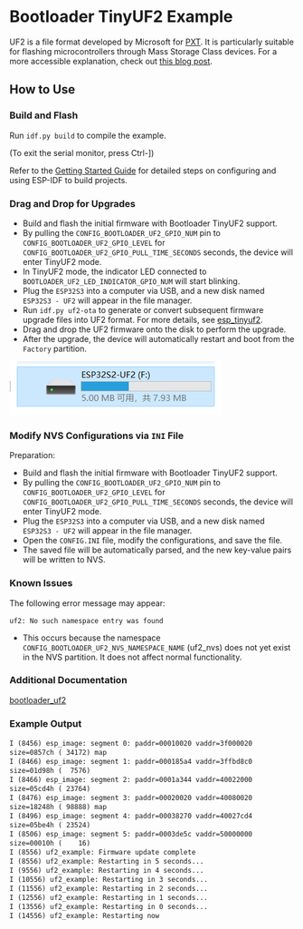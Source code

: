 # Bootloader TinyUF2 Example

UF2 is a file format developed by Microsoft for [PXT](https://github.com/Microsoft/pxt). It is particularly suitable for flashing microcontrollers through Mass Storage Class devices. For a more accessible explanation, check out [this blog post](https://makecode.com/blog/one-chip-to-flash-them-all).

## How to Use

### Build and Flash

Run `idf.py build` to compile the example.

(To exit the serial monitor, press Ctrl-])

Refer to the [Getting Started Guide](https://docs.espressif.com/projects/esp-idf/en/latest/get-started/index.html) for detailed steps on configuring and using ESP-IDF to build projects.

### Drag and Drop for Upgrades

* Build and flash the initial firmware with Bootloader TinyUF2 support.
* By pulling the `CONFIG_BOOTLOADER_UF2_GPIO_NUM` pin to `CONFIG_BOOTLOADER_UF2_GPIO_LEVEL` for `CONFIG_BOOTLOADER_UF2_GPIO_PULL_TIME_SECONDS` seconds, the device will enter TinyUF2 mode.
* In TinyUF2 mode, the indicator LED connected to `BOOTLOADER_UF2_LED_INDICATOR_GPIO_NUM` will start blinking.
* Plug the `ESP32S3` into a computer via USB, and a new disk named `ESP32S3 - UF2` will appear in the file manager.
* Run `idf.py uf2-ota` to generate or convert subsequent firmware upgrade files into UF2 format. For more details, see [esp_tinyuf2](../../../../components/usb/esp_tinyuf2/).
* Drag and drop the UF2 firmware onto the disk to perform the upgrade.
* After the upgrade, the device will automatically restart and boot from the `Factory` partition.

![UF2 Disk](../../../../components/usb/esp_tinyuf2/uf2_disk.png)

### Modify NVS Configurations via `INI` File

Preparation:

* Build and flash the initial firmware with Bootloader TinyUF2 support.
* By pulling the `CONFIG_BOOTLOADER_UF2_GPIO_NUM` pin to `CONFIG_BOOTLOADER_UF2_GPIO_LEVEL` for `CONFIG_BOOTLOADER_UF2_GPIO_PULL_TIME_SECONDS` seconds, the device will enter TinyUF2 mode.
* Plug the `ESP32S3` into a computer via USB, and a new disk named `ESP32S3 - UF2` will appear in the file manager.
* Open the `CONFIG.INI` file, modify the configurations, and save the file.
* The saved file will be automatically parsed, and the new key-value pairs will be written to NVS.

### Known Issues

The following error message may appear:
```
uf2: No such namespace entry was found
```

- This occurs because the namespace `CONFIG_BOOTLOADER_UF2_NVS_NAMESPACE_NAME` (uf2_nvs) does not yet exist in the NVS partition. It does not affect normal functionality.

### Additional Documentation

[bootloader_uf2](https://docs.espressif.com/projects/esp-iot-solution/en/latest/usb/usb_device/esp_tinyuf2.html)

### Example Output

```
I (8456) esp_image: segment 0: paddr=00010020 vaddr=3f000020 size=0857ch ( 34172) map
I (8466) esp_image: segment 1: paddr=000185a4 vaddr=3ffbd8c0 size=01d98h (  7576)
I (8466) esp_image: segment 2: paddr=0001a344 vaddr=40022000 size=05cd4h ( 23764)
I (8476) esp_image: segment 3: paddr=00020020 vaddr=40080020 size=18248h ( 98888) map
I (8496) esp_image: segment 4: paddr=00038270 vaddr=40027cd4 size=05be4h ( 23524)
I (8506) esp_image: segment 5: paddr=0003de5c vaddr=50000000 size=00010h (    16)
I (8556) uf2_example: Firmware update complete
I (8556) uf2_example: Restarting in 5 seconds...
I (9556) uf2_example: Restarting in 4 seconds...
I (10556) uf2_example: Restarting in 3 seconds...
I (11556) uf2_example: Restarting in 2 seconds...
I (12556) uf2_example: Restarting in 1 seconds...
I (13556) uf2_example: Restarting in 0 seconds...
I (14556) uf2_example: Restarting now
```
